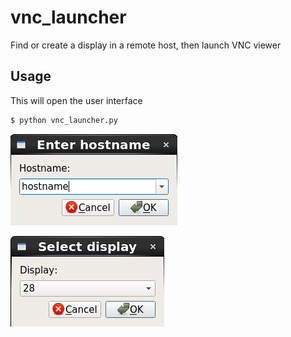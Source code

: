vnc_launcher
============

Find or create a display in a remote host, then launch VNC viewer

Usage
-----

This will open the user interface

    $ python vnc_launcher.py
    
![](/screenshots/hostname.png)

![](/screenshots/display.png)
